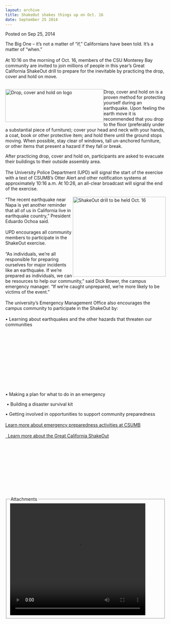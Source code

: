 ```yaml
---
layout: archive
title: ShakeOut shakes things up on Oct. 16
date: September 25 2014
---
```





<span class="date">Posted on Sep 25, 2014    </span>
<p>The Big One &#x2013; it&#x2019;s not a matter of &#x201C;if,&#x201D; Californians have been
told. It&#x2019;s a matter of &#x201C;when.&#x201D;<br>
<br>
At 10:16 on the morning of Oct. 16, members of the CSU Monterey Bay
community are invited to join millions of people in this year&#x2019;s
Great California ShakeOut drill to prepare for the inevitable by
practicing the drop, cover and hold on move.</br></br></p>
<p><img alt="Drop, cover and hold on logo" src="http://news.csumb.edu/sites/default/files/65/attachments/news/images/drop_cover_hold_for_web_0.jpg" style="width:309px; height:103px; float:left">Drop, cover and
hold on is a proven method for protecting yourself during an
earthquake. Upon feeling the earth move it is recommended that you
drop to the floor (preferably under a substantial piece of
furniture); cover your head and neck with your hands, a coat, book
or other protective item; and hold there until the ground stops
moving. When possible, stay clear of windows, tall un-anchored
furniture, or other items that present a hazard if they fall or
break.</img></p>
<p>After practicing drop, cover and hold on, participants are asked
to evacuate their buildings to their outside assembly area.<br>
<br>
The University Police Department (UPD) will signal the start of the
exercise with a test of CSUMB&#x2019;s Otter Alert and other notification
systems at approximately 10:16 a.m. At 10:26, an all-clear
broadcast will signal the end of the exercise.<br>
<br>
<img alt="ShakeOut drill to be held Oct. 16" src="http://news.csumb.edu/sites/default/files/65/attachments/news/images/shakeout_for_web.png" style="float:right; width:292px; height:250px">&#x201C;The recent
earthquake near Napa is yet another reminder that all of us in
California live in earthquake country,&#x201D; President Eduardo Ochoa
said.<br>
<br>
UPD encourages all community members to participate in the ShakeOut
exercise.<br>
<br>
&#x201C;As individuals, we&#x2019;re all responsible for preparing ourselves for
major incidents like an earthquake. If we&#x2019;re prepared as
individuals, we can be resources to help our community,&#x201D; said Dick
Bower, the campus emergency manager. &#x201C;If we&#x2019;re caught unprepared,
we&#x2019;re more likely to be victims of the event.&#x201D;<br>
<br>
The university&#x2019;s Emergency Management Office also encourages the
campus community to participate in the ShakeOut by:<br>
<br>
&#x2022; Learning about earthquakes and the other hazards that threaten
our communities&#x2028;</br></br></br></br></br></br></br></br></img></br></br></br></br></p>
<p>&#x2022; Making a plan for what to do in an emergency</p>
<p>&#x2028;&#x2022; Building a disaster survival kit&#x2028;</p>
<p>&#x2022; Getting involved in opportunities to support community
preparedness<br>
<br>
<a href="http://police.csumb.edu/emergency-management" rel="nofollow">Learn more about emergency preparedness activities at
CSUMB</a><br>
&#xA0;<br>
<a href="http://www.shakeout.org/california/" rel="nofollow">&#x2028;&#x2028;Learn more about the Great California
ShakeOut</a><br>
&#xA0;</br></br></br></br></br></p>
<p><br>
&#x2028;<br>
&#xA0;</br></br></p>
<fieldset class="fieldgroup group-attachments">
<legend>Attachments</legend>
<div class="field field-type-emvideo field-field-attach-video">
<div class="field-items">
<div class="field-item odd">
<div class="emvideo emvideo-video emvideo-youtube">
<div class="emfield-emvideo emfield-emvideo-youtube">
<div id="emvideo-youtube-flash-wrapper-1">
<!--<object type="application/x-shockwave-flash" height="350" width="425" data="http://www.youtube.com/v/_Rv4IwVuKZk&amp;rel=0&amp;enablejsapi=1&amp;playerapiid=ytplayer&amp;fs=1" id="emvideo-youtube-flash-1">
          <param name="movie" value="http://www.youtube.com/v/_Rv4IwVuKZk&amp;rel=0&amp;enablejsapi=1&amp;playerapiid=ytplayer&amp;fs=1" />
          <param name="allowScriptAccess" value="sameDomain"/>
          <param name="quality" value="best"/>
          <param name="allowFullScreen" value="true"/>
          <param name="bgcolor" value="#FFFFFF"/>
          <param name="scale" value="noScale"/>
          <param name="salign" value="TL"/>
          <param name="FlashVars" value="playerMode=embedded" />
          <param name="wmode" value="transparent" />
        </object>-->
<video controls="" width="425" height="350">
<source src="http://r3---sn-o097znee.googlevideo.com/videoplayback?id=o-AH-iJk47vEnPkJoyvn3RAZexNt-qF9pCS1xy_Ndmj3p0&amp;dur=32.136&amp;expire=1422340030&amp;pl=23&amp;fexp=900718,907263,916104,923368,927622,929821,930676,936121,9406392,941004,943917,947225,948124,952302,952605,952901,955301,957103,957105,957201,959701&amp;sver=3&amp;ipbits=0&amp;mt=1422318400&amp;ms=au&amp;source=youtube&amp;sparams=dur,id,initcwndbps,ip,ipbits,itag,mm,ms,mv,pl,ratebypass,source,upn,expire&amp;mv=m&amp;initcwndbps=4341250&amp;ratebypass=yes&amp;itag=18&amp;ip=198.189.249.65&amp;mm=31&amp;upn=TCX_O1h-beU&amp;signature=39855678F06F4313E4118DCF08CB8B24962E6D9A.758C4D19E3525CF1DE83D587253B2B1DBA4B2456&amp;key=yt5&amp;name=_Rv4IwVuKZk" type="video/mp4"/></video></div>
</div>
</div>
</div>
</div>
</div>
</fieldset>





